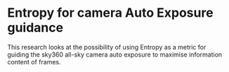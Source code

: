 # Entropy for camera Auto Exposure guidance

This research looks at the possibility of using Entropy as a metric for guiding the sky360 all-sky camera auto exposure to maximise information content of frames. 

